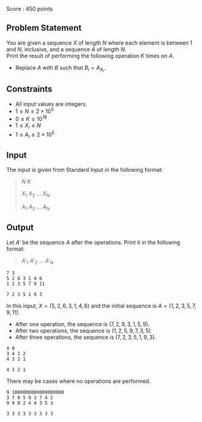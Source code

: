 Score : $450$ points

## Problem Statement

You are given a sequence $X$ of length $N$ where each element is between $1$ and $N$, inclusive, and a sequence $A$ of length $N$.<br>
Print the result of performing the following operation $K$ times on $A$.

- Replace $A$ with $B$ such that $B_i = A_{X_i}$.

## Constraints

- All input values are integers.
- $1 \le N \le 2 \times 10^5$
- $0 \le K \le 10^{18}$
- $1 \le X_i \le N$
- $1 \le A_i \le 2 \times 10^5$

## Input

The input is given from Standard Input in the following format:

> $N$ $K$
> 
> $X_1$ $X_2$ $\dots$ $X_N$
> 
> $A_1$ $A_2$ $\dots$ $A_N$

## Output

Let $A'$ be the sequence $A$ after the operations. Print it in the following format:

> $A'_1$ $A'_2$ $\dots$ $A'_N$

```input1
7 3
5 2 6 3 1 4 6
1 2 3 5 7 9 11
```

```output1
7 2 3 5 1 9 3
```

In this input, $X=(5,2,6,3,1,4,6)$ and the initial sequence is $A=(1,2,3,5,7,9,11)$.

- After one operation, the sequence is $(7,2,9,3,1,5,9)$.
- After two operations, the sequence is $(1,2,5,9,7,3,5)$.
- After three operations, the sequence is $(7,2,3,5,1,9,3)$.

```input2
4 0
3 4 1 2
4 3 2 1
```

```output2
4 3 2 1
```

There may be cases where no operations are performed.

```input3
9 1000000000000000000
3 7 8 5 9 3 7 4 2
9 9 8 2 4 4 3 5 3
```

```output3
3 3 3 3 3 3 3 3 3
```